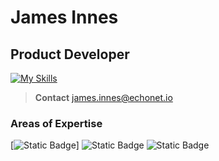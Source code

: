 # James Innes

## Product Developer
[![My Skills](https://skillicons.dev/icons?i=cs,python&theme=dark)](https://skillicons.dev)

> **Contact**
> james.innes@echonet.io

### Areas of Expertise
[![Static Badge](https://img.shields.io/badge/Python)]
![Static Badge](https://img.shields.io/badge/C#)
![Static Badge](https://img.shields.io/badge/SQL)
